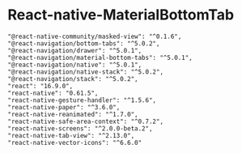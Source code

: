 # React-native-MaterialBottomTab

    "@react-native-community/masked-view": "^0.1.6",
    "@react-navigation/bottom-tabs": "^5.0.2",
    "@react-navigation/drawer": "^5.0.1",
    "@react-navigation/material-bottom-tabs": "^5.0.1",
    "@react-navigation/native": "^5.0.1",
    "@react-navigation/native-stack": "^5.0.2",
    "@react-navigation/stack": "^5.0.2",
    "react": "16.9.0",
    "react-native": "0.61.5",
    "react-native-gesture-handler": "^1.5.6",
    "react-native-paper": "^3.6.0",
    "react-native-reanimated": "^1.7.0",
    "react-native-safe-area-context": "^0.7.2",
    "react-native-screens": "^2.0.0-beta.2",
    "react-native-tab-view": "^2.13.0",
    "react-native-vector-icons": "^6.6.0"
